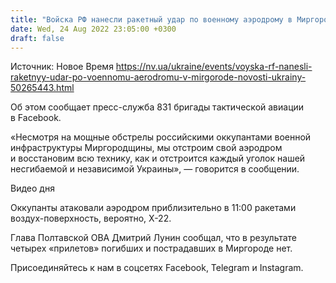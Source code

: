 ```yaml
---
title: "Войска РФ нанесли ракетный удар по военному аэродрому в Миргороде"
date: Wed, 24 Aug 2022 23:05:00 +0300
draft: false
---
```

Источник: Новое Время https://nv.ua/ukraine/events/voyska-rf-nanesli-raketnyy-udar-po-voennomu-aerodromu-v-mirgorode-novosti-ukrainy-50265443.html


Об этом сообщает пресс-служба 831 бригады тактической авиации в Facebook.

«Несмотря на мощные обстрелы российскими оккупантами военной инфраструктуры Миргородщины, мы отстроим свой аэродром и восстановим всю технику, как и отстроится каждый уголок нашей несгибаемой и независимой Украины», — говорится в сообщении.

 Видео дня   

Оккупанты атаковали аэродром приблизительно в 11:00 ракетами воздух-поверхность, вероятно, Х-22.

 Глава Полтавской ОВА Дмитрий Лунин сообщал, что в результате четырех «прилетов» погибших и пострадавших в Миргороде нет.

Присоединяйтесь к нам в соцсетях Facebook, Telegram и Instagram.
